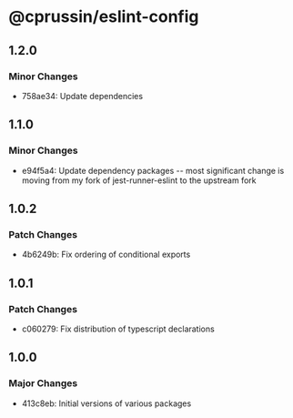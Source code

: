 # @cprussin/eslint-config

## 1.2.0

### Minor Changes

- 758ae34: Update dependencies

## 1.1.0

### Minor Changes

- e94f5a4: Update dependency packages -- most significant change is moving from my fork of jest-runner-eslint to the upstream fork

## 1.0.2

### Patch Changes

- 4b6249b: Fix ordering of conditional exports

## 1.0.1

### Patch Changes

- c060279: Fix distribution of typescript declarations

## 1.0.0

### Major Changes

- 413c8eb: Initial versions of various packages
